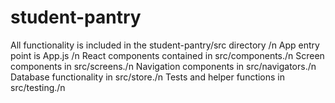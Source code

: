 # student-pantry
All functionality is included in the student-pantry/src directory /n
App entry point is App.js /n
React components contained in src/components./n
Screen components in src/screens./n
Navigation components in src/navigators./n
Database functionality in src/store./n
Tests and helper functions in src/testing./n
